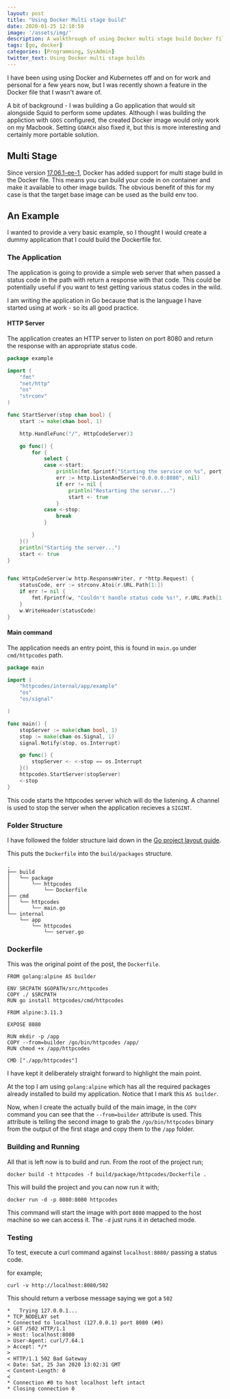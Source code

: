 ```yaml
---
layout: post
title: "Using Docker Multi stage build"
date: 2020-01-25 12:10:59
image: '/assets/img/'
description: A walkthrough of using Docker multi stage build Docker files to build an image containing an example Go application
tags: [go, docker]
categories: [Programming, SysAdmin]
twitter_text: Using Docker multi stage builds
---
```


I have been using using Docker and Kubernetes off and on for work and personal for a few years now, but I was recently shown a feature in the Docker file that I wasn't aware of.

A bit of background - I was building a Go application that would sit alongside Squid to perform some updates. Although I was building the appliction with `GOOS` configured, the created Docker image would only work on my Macbook. Setting `GOARCH` also fixed it, but this is more interesting and certainly more portable solution.

## Multi Stage 

Since version [17.06.1-ee-1](https://docs.docker.com/engine/#17061-ee-1), Docker has added support for multi stage build in the Docker file. This means you can build your code in on container and make it available to other image builds. The obvious benefit of this for my case is that the target base image can be used as the build env too.

## An Example

I wanted to provide a very basic example, so I thought I would create a dummy application that I could build the Dockerfile for.

### The Application

The application is going to provide a simple web server that when passed a status code in the path with return a response with that code. This could be potentially useful if you want to test getting various status codes in the wild.

I am writing the application in Go because that is the language I have started using at work - so its all good practice.

#### HTTP Server

The application creates an HTTP server to listen on port 8080 and return the response with an appropriate status code.

```go
package example

import (
	"fmt"
	"net/http"
	"os"
	"strconv"
)

func StartServer(stop chan bool) {
	start := make(chan bool, 1)

	http.HandleFunc("/", HttpCodeServer)3

	go func() {
		for {
			select {
			case <-start:
				println(fmt.Sprintf("Starting the service on %s", port))
				err := http.ListenAndServe("0.0.0.0:8080", nil)
				if err != nil {
					println("Restarting the server...")
					start <- true
				}
			case <-stop:
				break
			}

		}
	}()
	println("Starting the server...")
	start <- true
}


func HttpCodeServer(w http.ResponseWriter, r *http.Request) {
	statusCode, err := strconv.Atoi(r.URL.Path[1:])
	if err != nil {
		fmt.Fprintf(w, "Couldn't handle status code %s!", r.URL.Path[1:])
	}
	w.WriteHeader(statusCode)
}

```

#### Main command

The application needs an entry point, this is found in `main.go` under `cmd/httpcodes` path.

```go
package main

import (
	"httpcodes/internal/app/example"
	"os"
	"os/signal"

)

func main() {
	stopServer := make(chan bool, 1)
	stop := make(chan os.Signal, 1)
	signal.Notify(stop, os.Interrupt)

	go func() {
		stopServer <- <-stop == os.Interrupt
	}()
	httpcodes.StartServer(stopServer)
	<-stop
}
```
This code starts the httpcodes server which will do the listening. A channel is used to stop the server when the application recieves a `SIGINT`.

### Folder Structure

I have followed the folder structure laid down in the [Go project layout guide](https://github.com/golang-standards/project-layout).

This puts the `Dockerfile` into the `build/packages` structure.

```
.
├── build
│   └── package
│       └── httpcodes
│           └── Dockerfile
├── cmd
│   └── httpcodes
│       └── main.go
└── internal
    └── app
        └── httpcodes
            └── server.go
```

### Dockerfile

This was the original point of the post, the `Dockerfile`. 

```docker
FROM golang:alpine AS builder

ENV SRCPATH $GOPATH/src/httpcodes
COPY ./ $SRCPATH
RUN go install httpcodes/cmd/httpcodes

FROM alpine:3.11.3

EXPOSE 8080

RUN mkdir -p /app
COPY --from=builder /go/bin/httpcodes /app/
RUN chmod +x /app/httpcodes

CMD ["./app/httpcodes"]
```

I have kept it deliberately straight forward to highlight the main point.

At the top I am using `golang:alpine` which has all the required packages already installed to build my application. Notice that I mark this `AS builder`. 

Now, when I create the actually build of the main image, in the `COPY` command you can see that the `--from=builder` attribute is used. This attribute is telling the second image to grab the `/go/bin/httpcodes` binary from the output of the first stage and copy them to the `/app` folder.

### Building and Running

All that is left now is to build and run. From the root of the project run;

```
docker build -t httpcodes -f build/package/httpcodes/Dockerfile .
```

This will build the project and you can now run it with;
```
docker run -d -p 8080:8080 httpcodes
```

This command will start the image with port `8080` mapped to the host machine so we can access it. The `-d` just runs it in detached mode.

### Testing

To test, execute a curl command against `localhost:8080/` passing a status code.

for example;
```
curl -v http://localhost:8080/502
```

This should return a verbose message saying we got a `502`

```shell
*   Trying 127.0.0.1...
* TCP_NODELAY set
* Connected to localhost (127.0.0.1) port 8080 (#0)
> GET /502 HTTP/1.1
> Host: localhost:8080
> User-Agent: curl/7.64.1
> Accept: */*
>
< HTTP/1.1 502 Bad Gateway
< Date: Sat, 25 Jan 2020 13:02:31 GMT
< Content-Length: 0
<
* Connection #0 to host localhost left intact
* Closing connection 0
```